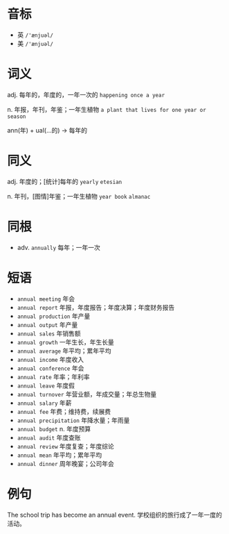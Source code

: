 # 音标

- 英 `/'ænjuəl/`
- 美 `/'ænjuəl/`

# 词义

adj. 每年的，年度的，一年一次的
`happening once a year`

n. 年报，年刊，年鉴；一年生植物
`a plant that lives for one year or season`



ann(年) + ual(…的) → 每年的

# 同义

adj. 年度的；[统计]每年的
`yearly` `etesian`

n. 年刊，[图情]年鉴；一年生植物
`year book` `almanac`

# 同根

- adv. `annually` 每年；一年一次

# 短语

- `annual meeting` 年会
- `annual report` 年报，年度报告；年度决算；年度财务报告
- `annual production` 年产量
- `annual output` 年产量
- `annual sales` 年销售额
- `annual growth` 一年生长，年生长量
- `annual average` 年平均；累年平均
- `annual income` 年度收入
- `annual conference` 年会
- `annual rate` 年率；年利率
- `annual leave` 年度假
- `annual turnover` 年营业额，年成交量；年总生物量
- `annual salary` 年薪
- `annual fee` 年费；维持费，续展费
- `annual precipitation` 年降水量；年雨量
- `annual budget` n. 年度预算
- `annual audit` 年度查账
- `annual review` 年度复查；年度综论
- `annual mean` 年平均；累年平均
- `annual dinner` 周年晚宴；公司年会

# 例句

The school trip has become an annual event.
学校组织的旅行成了一年一度的活动。


